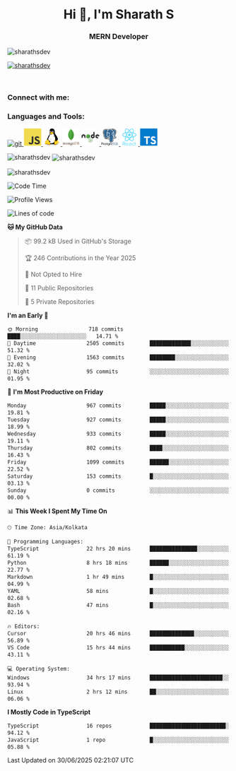 <h1 align="center">Hi 👋, I'm Sharath S</h1>
<h3 align="center">MERN Developer</h3>

<p align="left"> <img src="https://komarev.com/ghpvc/?username=sharathsdev&label=Profile%20views&color=0e75b6&style=flat" alt="sharathsdev" /> </p>

<p align="left"> <a href="https://github.com/ryo-ma/github-profile-trophy"><img src="https://github-profile-trophy.vercel.app/?username=sharathsdev" alt="sharathsdev" /></a> </p>

<p align="left"> <a href="https://twitter.com/" target="blank"><img src="https://img.shields.io/twitter/follow/?logo=twitter&style=for-the-badge" alt="" /></a> </p>

<h3 align="left">Connect with me:</h3>
<p align="left">
</p>

<h3 align="left">Languages and Tools:</h3>
<p align="left"> <a href="https://git-scm.com/" target="_blank" rel="noreferrer"> <img src="https://www.vectorlogo.zone/logos/git-scm/git-scm-icon.svg" alt="git" width="40" height="40"/> </a> <a href="https://developer.mozilla.org/en-US/docs/Web/JavaScript" target="_blank" rel="noreferrer"> <img src="https://raw.githubusercontent.com/devicons/devicon/master/icons/javascript/javascript-original.svg" alt="javascript" width="40" height="40"/> </a> <a href="https://www.linux.org/" target="_blank" rel="noreferrer"> <img src="https://raw.githubusercontent.com/devicons/devicon/master/icons/linux/linux-original.svg" alt="linux" width="40" height="40"/> </a> <a href="https://www.mongodb.com/" target="_blank" rel="noreferrer"> <img src="https://raw.githubusercontent.com/devicons/devicon/master/icons/mongodb/mongodb-original-wordmark.svg" alt="mongodb" width="40" height="40"/> </a> <a href="https://nodejs.org" target="_blank" rel="noreferrer"> <img src="https://raw.githubusercontent.com/devicons/devicon/master/icons/nodejs/nodejs-original-wordmark.svg" alt="nodejs" width="40" height="40"/> </a> <a href="https://www.postgresql.org" target="_blank" rel="noreferrer"> <img src="https://raw.githubusercontent.com/devicons/devicon/master/icons/postgresql/postgresql-original-wordmark.svg" alt="postgresql" width="40" height="40"/> </a> <a href="https://reactjs.org/" target="_blank" rel="noreferrer"> <img src="https://raw.githubusercontent.com/devicons/devicon/master/icons/react/react-original-wordmark.svg" alt="react" width="40" height="40"/> </a> <a href="https://www.typescriptlang.org/" target="_blank" rel="noreferrer"> <img src="https://raw.githubusercontent.com/devicons/devicon/master/icons/typescript/typescript-original.svg" alt="typescript" width="40" height="40"/> </a> </p>

<p><img align="left" src="https://github-readme-stats.vercel.app/api/top-langs?username=sharathsdev&show_icons=true&locale=en&layout=compact" alt="sharathsdev" /></p>

<p>&nbsp;<img align="center" src="https://github-readme-stats.vercel.app/api?username=sharathsdev&show_icons=true&locale=en" alt="sharathsdev" /></p>

<p><img align="center" src="https://github-readme-streak-stats.herokuapp.com/?user=sharathsdev&" alt="sharathsdev" /></p>
 
 <!--START_SECTION:waka-->
![Code Time](http://img.shields.io/badge/Code%20Time-829%20hrs%2029%20mins-blue)

![Profile Views](http://img.shields.io/badge/Profile%20Views-0-blue)

![Lines of code](https://img.shields.io/badge/From%20Hello%20World%20I%27ve%20Written-5.9%20million%20lines%20of%20code-blue)

**🐱 My GitHub Data** 

> 📦 99.2 kB Used in GitHub's Storage 
 > 
> 🏆 246 Contributions in the Year 2025
 > 
> 🚫 Not Opted to Hire
 > 
> 📜 11 Public Repositories 
 > 
> 🔑 5 Private Repositories 
 > 
**I'm an Early 🐤** 

```text
🌞 Morning                718 commits         ████░░░░░░░░░░░░░░░░░░░░░   14.71 % 
🌆 Daytime                2505 commits        █████████████░░░░░░░░░░░░   51.32 % 
🌃 Evening                1563 commits        ████████░░░░░░░░░░░░░░░░░   32.02 % 
🌙 Night                  95 commits          ░░░░░░░░░░░░░░░░░░░░░░░░░   01.95 % 
```
📅 **I'm Most Productive on Friday** 

```text
Monday                   967 commits         █████░░░░░░░░░░░░░░░░░░░░   19.81 % 
Tuesday                  927 commits         █████░░░░░░░░░░░░░░░░░░░░   18.99 % 
Wednesday                933 commits         █████░░░░░░░░░░░░░░░░░░░░   19.11 % 
Thursday                 802 commits         ████░░░░░░░░░░░░░░░░░░░░░   16.43 % 
Friday                   1099 commits        ██████░░░░░░░░░░░░░░░░░░░   22.52 % 
Saturday                 153 commits         █░░░░░░░░░░░░░░░░░░░░░░░░   03.13 % 
Sunday                   0 commits           ░░░░░░░░░░░░░░░░░░░░░░░░░   00.00 % 
```


📊 **This Week I Spent My Time On** 

```text
🕑︎ Time Zone: Asia/Kolkata

💬 Programming Languages: 
TypeScript               22 hrs 20 mins      ███████████████░░░░░░░░░░   61.19 % 
Python                   8 hrs 18 mins       ██████░░░░░░░░░░░░░░░░░░░   22.77 % 
Markdown                 1 hr 49 mins        █░░░░░░░░░░░░░░░░░░░░░░░░   04.99 % 
YAML                     58 mins             █░░░░░░░░░░░░░░░░░░░░░░░░   02.68 % 
Bash                     47 mins             █░░░░░░░░░░░░░░░░░░░░░░░░   02.16 % 

🔥 Editors: 
Cursor                   20 hrs 46 mins      ██████████████░░░░░░░░░░░   56.89 % 
VS Code                  15 hrs 44 mins      ███████████░░░░░░░░░░░░░░   43.11 % 

💻 Operating System: 
Windows                  34 hrs 17 mins      ███████████████████████░░   93.94 % 
Linux                    2 hrs 12 mins       ██░░░░░░░░░░░░░░░░░░░░░░░   06.06 % 
```

**I Mostly Code in TypeScript** 

```text
TypeScript               16 repos            ████████████████████████░   94.12 % 
JavaScript               1 repo              █░░░░░░░░░░░░░░░░░░░░░░░░   05.88 % 
```




 Last Updated on 30/06/2025 02:21:07 UTC
<!--END_SECTION:waka-->
